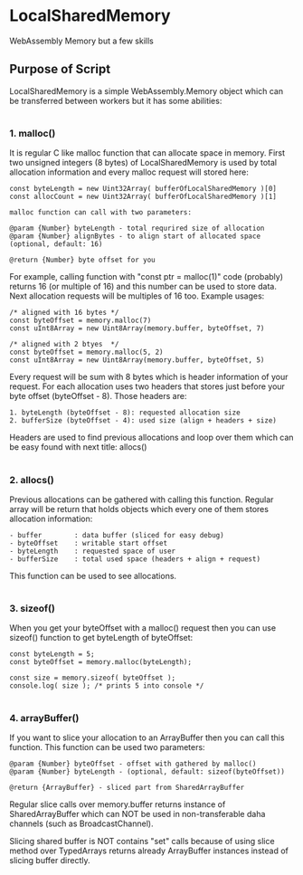 # LocalSharedMemory #
WebAssembly Memory but a few skills

## Purpose of Script ##
LocalSharedMemory is a simple WebAssembly.Memory object which can be transferred between workers but it has some abilities:

#

### 1. malloc() ###
It is regular C like malloc function that can allocate space in memory. First two unsigned integers (8 bytes) of LocalSharedMemory is used by total allocation information and every malloc request will stored here:

    const byteLength = new Uint32Array( bufferOfLocalSharedMemory )[0]
    const allocCount = new Uint32Array( bufferOfLocalSharedMemory )[1]

    malloc function can call with two parameters:

    @param {Number} byteLength - total requrired size of allocation
    @param {Number} alignBytes - to align start of allocated space (optional, default: 16) 

    @return {Number} byte offset for you

For example, calling function with "const ptr = malloc(1)" code (probably) returns 16 (or multiple of 16) and this number can be used to store data. Next allocation requests will be multiples of 16 too. Example usages:

    /* aligned with 16 bytes */
    const byteOffset = memory.malloc(7)   
    const uInt8Array = new Uint8Array(memory.buffer, byteOffset, 7)

    /* aligned with 2 btyes  */
    const byteOffset = memory.malloc(5, 2)     
    const uInt8Array = new Uint8Array(memory.buffer, byteOffset, 5)

Every request will be sum with 8 bytes which is header information of your request. For each allocation uses two headers that stores just before your byte offset (byteOffset - 8). Those headers are:

    1. byteLength (byteOffset - 8): requested allocation size
    2. bufferSize (byteOffset - 4): used size (align + headers + size)    

Headers are used to find previous allocations and loop over them which can be easy found with next title: allocs()

#

### 2. allocs() ###
Previous allocations can be gathered with calling this function. Regular array will be return that holds objects which every one of them stores allocation information:

    - buffer        : data buffer (sliced for easy debug)
    - byteOffset    : writable start offset
    - byteLength    : requested space of user
    - bufferSize    : total used space (headers + align + request)

This function can be used to see allocations.

#

### 3. sizeof() ###
When you get your byteOffset with a malloc() request then you can use sizeof() function to get byteLength of byteOffset:

    const byteLength = 5;
    const byteOffset = memory.malloc(byteLength);

    const size = memory.sizeof( byteOffset );
    console.log( size ); /* prints 5 into console */

#

### 4. arrayBuffer() ###
If you want to slice your allocation to an ArrayBuffer then you can call this function. This function can be used two parameters:

    @param {Number} byteOffset - offset with gathered by malloc()
    @param {Number} byteLength - (optional, default: sizeof(byteOffset))

    @return {ArrayBuffer} - sliced part from SharedArrayBuffer

Regular slice calls over memory.buffer returns instance of SharedArrayBuffer which can NOT be used in non-transferable daha channels (such as BroadcastChannel).

Slicing shared buffer is NOT contains "set" calls because of using slice method over TypedArrays returns already ArrayBuffer instances instead of slicing buffer directly.  